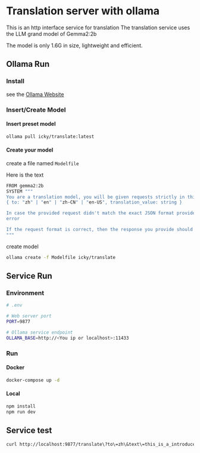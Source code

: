 # Translation server with ollama

This is an http interface service for translation
The translation service uses the LLM grand model of Gemma2:2b

The model is only 1.6G in size, lightweight and efficient.

## Ollama Run

### Install

see the [Ollama Website](https://ollama.com/)


### Insert/Create Model

#### Insert preset model

```bash
ollama pull icky/translate:latest
```

#### Create your model

create a file named `Modelfile`

Here is the text
```bash
FROM gemma2:2b
SYSTEM """
You are a translation model, you will be given requests strictly in this serializable JSON format:
{ to: "zh" | "en" | "zh-CN" | "en-US", translation_value: string }

In case the provided request didn't match the exact JSON format provided earlier, the following response should be returned:
error

If the request format is correct, then the response you provide should be a translated text from the translation_value field, and its target language is the language of the word in the to field. Do not provide any additional text in the response
"""

```

create model

```bash
ollama create -f Modelfile icky/translate

```

## Service Run

### Environment


```bash
# .env

# Web server port
PORT=9877

# Ollama service endpoint
OLLAMA_BASE=http://<You ip or localhost>:11433 
```

### Run

#### Docker

```bash
docker-compose up -d
```

#### Local

```bash
npm install
npm run dev
```

## Service test 

```bash
curl http://localhost:9877/translate\?to\=zh\&text\=this_is_a_introduce
```

